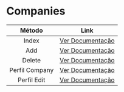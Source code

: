 # Companies

|     Método     |                 Link                  |
| :------------: | :-----------------------------------: |
|     Index      |     [Ver Documentação](index.md)      |
|      Add       |      [Ver Documentação](add.md)       |
|     Delete     |     [Ver Documentação](delete.md)     |
| Perfil Company | [Ver Documentação](perfil-company.md) |
|  Perfil Edit   |  [Ver Documentação](perfil-edit.md)   |
